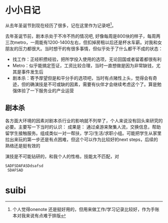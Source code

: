 # 小小日记
从去年圣诞节到现在经历了很多，记在这里作为记录吧[^1]。


去年圣诞节前，剧本杀处于不冷不热的情况吧, 好像每周是800块的样子，每周两三次metro，一周能有1200-1400左右，但扣掉房租以后还是杯水车薪。对我和女朋友的压力都很大。当时想干的有很多事情，但似乎处于了什么都干不成的状态：

- 找工作：正经积攒经验，把所学投入使用的选项，无论回国或者留着都很有利
- Metro：似乎能搞定签证，工资比较合理，当时一直想做是因为非常缺钱，尤其是事件发生后
- 剧本杀：寄予厚望但是和平分手的选项吧，当时有点赌性上头，觉得会有奇迹，但的确演技是不可或缺的因素，需要有伙伴才会继续考虑这个了。算是勉强体验了一下服务业的产业运营

## 剧本杀

各方面大环境的因素对剧本杀行业的影响就不列举了，个人来说没有回头来研究的必要。主要写一下当时的认识：
成果是： 通过桌游来聚集人流，交换信息，帮助留学生接触服务。组成类似一对一帮扶，学习/生活/求职小组。可能把学生从家里拉出来玩的第一步还是有点困难，但这个可以作为比较好的next steps，后续的 熟络还是挺有效的

演技是不可能钻研的，和我个人的性格，技能太不匹配，对

```
SADFSDAFASDdsafsd
 SDAFSAD
```




# suibi



[^1]: 个人觉得onenote 还是挺好用的，但用来做工作/学习记录比较好，作为手账本对我来说有点难于排版
